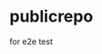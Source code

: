 # publicrepo
for e2e test


















































































































































































































































































































































































































































































































































































































































































































































































































































































































































































































































































































































































































































































































































































































































































































































































































































































































































































































































































































































































